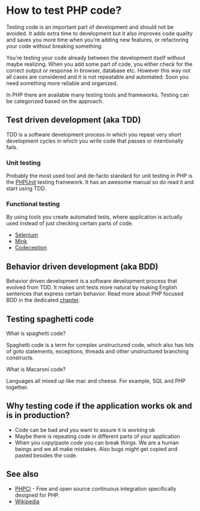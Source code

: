 # How to test PHP code?

Testing code is an important part of development and should not be avoided. It
adds extra time to development but it also improves code quality and saves you
more time when you're adding new features, or refactoring your code without
breaking something.

You're testing your code already between the development itself without maybe
realizing. When you add some part of code, you either check for the correct
output or response in browser, database etc. However this way not all cases are
considered and it is not repeatable and automated. Soon you need something more
reliable and organized.

In PHP there are available many testing tools and frameworks. Testing can be
categorized based on the approach.

## Test driven development (aka TDD)

TDD is a software development process in which you repeat very short
development cycles in which you write code that passes or intentionally fails.

### Unit testing

Probably the most used tool and de-facto standard for unit testing in PHP is
the [PHPUnit](https://phpunit.de/) testing framework. It has an awesome manual
so do read it and start using TDD.

### Functional testing

By using tools you create automated tests, where application is actually used
instead of just checking certain parts of code.

* [Selenium](http://seleniumhq.com/)
* [Mink](http://mink.behat.org/)
* [Codeception](http://codeception.com/)

## Behavior driven development (aka BDD)

Behavior driven development is a software development process that evolved from
TDD. It makes unit tests more natural by making English sentences that express
certain behavior. Read more about PHP focused BDD in the dedicated
[chapter](/misc/quality/bdd.md).

## Testing spaghetti code

What is spaghetti code?

Spaghetti code is a term for complex unstructured code, which also has lots of
goto statements, exceptions, threads and other unstructured branching
constructs.

What is Macaroni code?

Languages all mixed up like mac and cheese. For example, SQL and PHP together.

## Why testing code if the application works ok and is in production?

* Code can be bad and you want to assure it is working ok
* Maybe there is repeating code in different parts of your application
* When you copy/paste code you can break things. We are a human beings and we
  all make mistakes. Also bugs might get copied and pasted besides the code.

## See also

* [PHPCI](https://www.phptesting.org/) - Free and open source continuous
  integration specifically designed for PHP.
* [Wikipedia](http://en.wikipedia.org/wiki/Test-driven_development)
